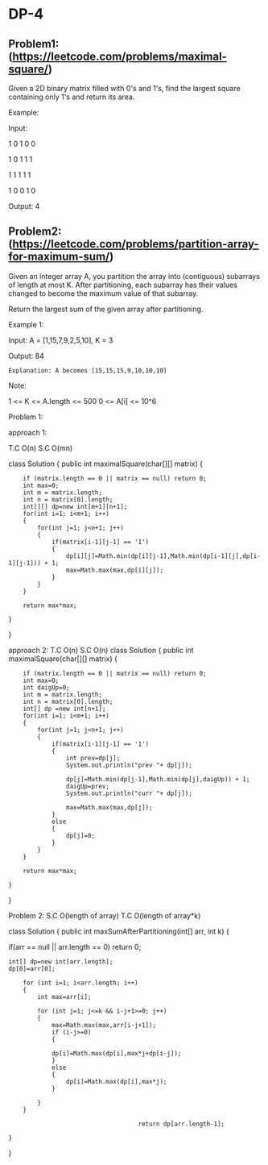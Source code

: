 # DP-4

## Problem1:(https://leetcode.com/problems/maximal-square/)

Given a 2D binary matrix filled with 0's and 1's, find the largest square containing only 1's and return its area.

Example:

Input:

1 0 1 0 0

1 0 1 1 1

1 1 1 1 1

1 0 0 1 0

Output: 4

## Problem2:(https://leetcode.com/problems/partition-array-for-maximum-sum/)

Given an integer array A, you partition the array into (contiguous) subarrays of length at most K. After partitioning, each subarray has their values changed to become the maximum value of that subarray.

Return the largest sum of the given array after partitioning.

Example 1:

Input: A = [1,15,7,9,2,5,10], K = 3

Output: 84

    Explanation: A becomes [15,15,15,9,10,10,10]

Note:

1 <= K <= A.length <= 500
0 <= A[i] <= 10^6

Problem 1:

approach 1:

T.C O(n)
S.C O(mn)

class Solution {
public int maximalSquare(char[][] matrix) {

        if (matrix.length == 0 || matrix == null) return 0;
        int max=0;
        int m = matrix.length;
        int n = matrix[0].length;
        int[][] dp=new int[m+1][n+1];
        for(int i=1; i<m+1; i++)
        {
            for(int j=1; j<n+1; j++)
            {
                if(matrix[i-1][j-1] == '1')
                {
                    dp[i][j]=Math.min(dp[i][j-1],Math.min(dp[i-1][j],dp[i-1][j-1])) + 1;
                    max=Math.max(max,dp[i][j]);
                }
            }
        }

        return max*max;

    }

}

approach 2:
T.C O(n)
S.C O(n)
class Solution {
public int maximalSquare(char[][] matrix) {

        if (matrix.length == 0 || matrix == null) return 0;
        int max=0;
        int daigUp=0;
        int m = matrix.length;
        int n = matrix[0].length;
        int[] dp =new int[n+1];
        for(int i=1; i<m+1; i++)
        {
            for(int j=1; j<n+1; j++)
            {
                if(matrix[i-1][j-1] == '1')
                {
                    int prev=dp[j];
                    System.out.println("prev "+ dp[j]);

                    dp[j]=Math.min(dp[j-1],Math.min(dp[j],daigUp)) + 1;
                    daigUp=prev;
                    System.out.println("curr "+ dp[j]);

                    max=Math.max(max,dp[j]);
                }
                else
                {
                    dp[j]=0;
                }
            }
        }

        return max*max;

    }

}

Problem 2:
S.C O(length of array)
T.C O(length of array\*k)

class Solution {
public int maxSumAfterPartitioning(int[] arr, int k) {

if(arr == null || arr.length == 0) return 0;

    int[] dp=new int[arr.length];
    dp[0]=arr[0];

        for (int i=1; i<arr.length; i++)
        {
            int max=arr[i];

            for (int j=1; j<=k && i-j+1>=0; j++)
            {
                max=Math.max(max,arr[i-j+1]);
                if (i-j>=0)
                {

                dp[i]=Math.max(dp[i],max*j+dp[i-j]);
                }
                else
                {
                    dp[i]=Math.max(dp[i],max*j);
                }

            }
        }

                                        return dp[arr.length-1];

    }

}
